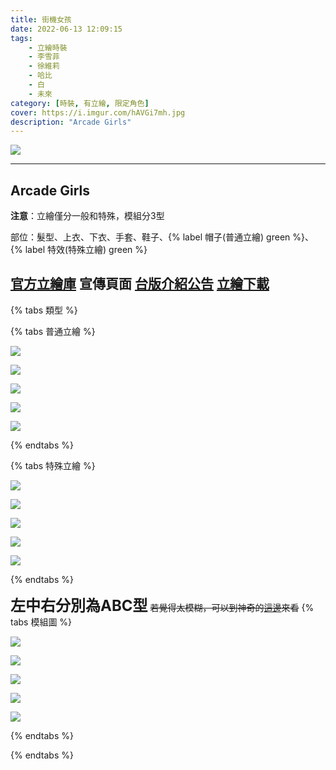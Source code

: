 ```yaml
---
title: 街機女孩
date: 2022-06-13 12:09:15
tags:
    - 立繪時裝
    - 李雪菲
    - 徐維莉
    - 哈比
    - 白
    - 未來
category: [時裝, 有立繪, 限定角色]
cover: https://i.imgur.com/hAVGi7mh.jpg
description: "Arcade Girls"
---
```


![](https://file.nexon.com/NxFile/download/FileDownloader.aspx?oidFile=4692794796480144649)

---
## Arcade Girls

**注意**：立繪僅分一般和特殊，模組分3型

部位：髮型、上衣、下衣、手套、鞋子、{% label 帽子(普通立繪) green %}、{% label 特效(特殊立繪) green %}

[官方立繪庫](https://closers.nexon.com/Pds/FanSiteKit)
宣傳頁面
[台版介紹公告](http://cls.mangot5.com/game/cls/news/detail?contentNo=49771)
[立繪下載](https://closers.vod.nexoncdn.co.kr/site/fansitekit/Closers_FansiteKit_Arcade_210520_500777.zip)
---

{% tabs 類型 %}
<!-- tab 普通角色立繪-->
{% tabs 普通立繪 %}
<!-- tab 李雪菲(Seulbi)-->
[![](https://i.imgur.com/MsdiuYwh.jpg)](https://i.imgur.com/MsdiuYw.jpg)
<!-- endtab -->
<!-- tab 徐維莉(Yuri)-->
[![](https://i.imgur.com/iEyE7Swh.jpg)](https://i.imgur.com/iEyE7Sw.jpg)
<!-- endtab -->
<!-- tab 哈比(Harpy)-->
[![](https://i.imgur.com/hImiqqMh.jpg)](https://i.imgur.com/hImiqqM.jpg)
<!-- endtab -->
<!-- tab 白(Bai)-->
[![](https://i.imgur.com/Y5f6q26h.jpg)](https://i.imgur.com/Y5f6q26.jpg)
<!-- endtab -->
<!-- tab 未來(Mirae)-->
[![](https://i.imgur.com/cSPBZXHh.jpg)](https://i.imgur.com/cSPBZXH.jpg)
<!-- endtab -->
{% endtabs %}
<!-- endtab -->

<!-- tab 特殊角色立繪-->
{% tabs 特殊立繪 %}
<!-- tab 李雪菲(Seulbi)-->
[![](https://i.imgur.com/pfOb8dBh.jpg)](https://i.imgur.com/pfOb8dB.jpg)
<!-- endtab -->
<!-- tab 徐維莉(Yuri)-->
[![](https://i.imgur.com/85Vw87Wh.jpg)](https://i.imgur.com/85Vw87W.jpg)
<!-- endtab -->
<!-- tab 哈比(Harpy)-->
[![](https://i.imgur.com/LfkE1BEh.jpg)](https://i.imgur.com/LfkE1BE.jpg)
<!-- endtab -->
<!-- tab 白(Bai)-->
[![](https://i.imgur.com/vg49lGDh.jpg)](https://i.imgur.com/vg49lGD.jpg)
<!-- endtab -->
<!-- tab 未來(Mirae)-->
[![](https://i.imgur.com/bZlGxhwh.jpg)](https://i.imgur.com/bZlGxhw.jpg)
<!-- endtab -->
{% endtabs %}
<!-- endtab -->

<!-- tab 模組-->
**<font size=5>左中右分別為ABC型</font>**
~~若覺得太模糊，可以到神奇的[這邊](https://union.codeclosers.to/index.php?/topic/395-gacha-arcade-girls-spring-fairy/)來看~~
{% tabs 模組圖 %}
<!-- tab 李雪菲(Seulbi)-->
![](https://i.imgur.com/9yuqydu.png)
<!-- endtab -->
<!-- tab 徐維莉(Yuri)-->
![](https://i.imgur.com/9KTG9pn.png)
<!-- endtab -->
<!-- tab 哈比(Harpy)-->
![](https://i.imgur.com/doe8NXP.png)
<!-- endtab -->
<!-- tab 白(Bai)-->
![](https://i.imgur.com/cB0xBHt.png)
<!-- endtab -->
<!-- tab 未來(Mirae)-->
![](https://i.imgur.com/ibFzkod.png)
<!-- endtab -->
{% endtabs %}
<!-- endtab -->

{% endtabs %}